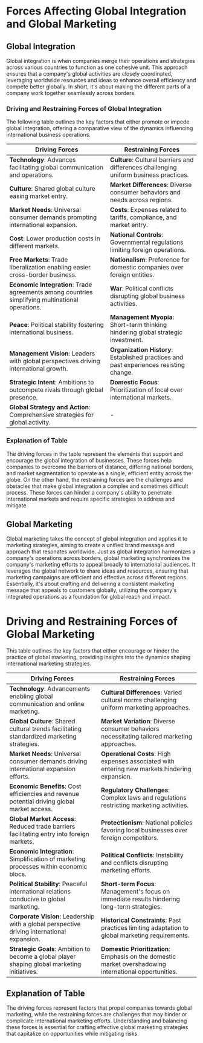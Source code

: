 # Forces Affecting Global Integration and Global Marketing
## Global Integration
Global integration is when companies merge their operations and strategies across various countries to function as one cohesive unit. This approach ensures that a company's global activities are closely coordinated, leveraging worldwide resources and ideas to enhance overall efficiency and compete better globally. In short, it's about making the different parts of a company work together seamlessly across borders.

### Driving and Restraining Forces of Global Integration

The following table outlines the key factors that either promote or impede global integration, offering a comparative view of the dynamics influencing international business operations.

| Driving Forces                         | Restraining Forces               |
|----------------------------------------|----------------------------------|
| **Technology**: Advances facilitating global communication and operations. | **Culture**: Cultural barriers and differences challenging uniform business practices. |
| **Culture**: Shared global culture easing market entry. | **Market Differences**: Diverse consumer behaviors and needs across regions. |
| **Market Needs**: Universal consumer demands prompting international expansion. | **Costs**: Expenses related to tariffs, compliance, and market entry. |
| **Cost**: Lower production costs in different markets. | **National Controls**: Governmental regulations limiting foreign operations. |
| **Free Markets**: Trade liberalization enabling easier cross-border business. | **Nationalism**: Preference for domestic companies over foreign entities. |
| **Economic Integration**: Trade agreements among countries simplifying multinational operations. | **War**: Political conflicts disrupting global business activities. |
| **Peace**: Political stability fostering international business. | **Management Myopia**: Short-term thinking hindering global strategic investment. |
| **Management Vision**: Leaders with global perspectives driving international growth. | **Organization History**: Established practices and past experiences resisting change. |
| **Strategic Intent**: Ambitions to outcompete rivals through global presence. | **Domestic Focus**: Prioritization of local over international markets. |
| **Global Strategy and Action**: Comprehensive strategies for global activity. | - |

### Explanation of Table
The driving forces in the table represent the elements that support and encourage the global integration of businesses. These forces help companies to overcome the barriers of distance, differing national borders, and market segmentation to operate as a single, efficient entity across the globe. On the other hand, the restraining forces are the challenges and obstacles that make global integration a complex and sometimes difficult process. These forces can hinder a company's ability to penetrate international markets and require specific strategies to address and mitigate.


## Global Marketing
Global marketing takes the concept of global integration and applies it to marketing strategies, aiming to create a unified brand message and approach that resonates worldwide. Just as global integration harmonizes a company's operations across borders, global marketing synchronizes the company's marketing efforts to appeal broadly to international audiences. It leverages the global network to share ideas and resources, ensuring that marketing campaigns are efficient and effective across different regions. Essentially, it's about crafting and delivering a consistent marketing message that appeals to customers globally, utilizing the company's integrated operations as a foundation for global reach and impact.

# Driving and Restraining Forces of Global Marketing

This table outlines the key factors that either encourage or hinder the practice of global marketing, providing insights into the dynamics shaping international marketing strategies.

| Driving Forces                                      | Restraining Forces                                        |
|-----------------------------------------------------|-----------------------------------------------------------|
| **Technology**: Advancements enabling global communication and online marketing. | **Cultural Differences**: Varied cultural norms challenging uniform marketing approaches. |
| **Global Culture**: Shared cultural trends facilitating standardized marketing strategies. | **Market Variation**: Diverse consumer behaviors necessitating tailored marketing approaches. |
| **Market Needs**: Universal consumer demands driving international expansion efforts. | **Operational Costs**: High expenses associated with entering new markets hindering expansion. |
| **Economic Benefits**: Cost efficiencies and revenue potential driving global market access. | **Regulatory Challenges**: Complex laws and regulations restricting marketing activities. |
| **Global Market Access**: Reduced trade barriers facilitating entry into foreign markets. | **Protectionism**: National policies favoring local businesses over foreign competitors. |
| **Economic Integration**: Simplification of marketing processes within economic blocs. | **Political Conflicts**: Instability and conflicts disrupting marketing efforts. |
| **Political Stability**: Peaceful international relations conducive to global marketing. | **Short-term Focus**: Management's focus on immediate results hindering long-term strategies. |
| **Corporate Vision**: Leadership with a global perspective driving international expansion. | **Historical Constraints**: Past practices limiting adaptation to global marketing requirements. |
| **Strategic Goals**: Ambition to become a global player shaping global marketing initiatives. | **Domestic Prioritization**: Emphasis on the domestic market overshadowing international opportunities. |

## Explanation of Table
The driving forces represent factors that propel companies towards global marketing, while the restraining forces are challenges that may hinder or complicate international marketing efforts. Understanding and balancing these forces is essential for crafting effective global marketing strategies that capitalize on opportunities while mitigating risks.



